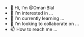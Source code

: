 - 👋 Hi, I’m @Omar-Blal
- 👀 I’m interested in ...
- 🌱 I’m currently learning ...
- 💞️ I’m looking to collaborate on ...
- 📫 How to reach me ...

<!---
Omar-Blal/Omar-Blal is a ✨ special ✨ repository because its `README.md` (this file) appears on your GitHub profile.
You can click the Preview link to take a look at your changes.
--->
